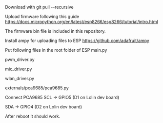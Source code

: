 Download with
git pull --recursive

Upload firmware following this guide
https://docs.micropython.org/en/latest/esp8266/esp8266/tutorial/intro.html

The firmware bin file is included in this repository.

Install ampy for uploading files to ESP
https://github.com/adafruit/ampy

Put following files in the root folder of ESP
main.py

pwm_driver.py

mic_driver.py

wlan_driver.py

externals/pca9685/pca9685.py

Connect PCA9685
SCL -> GPIO5 (D1 on Lolin dev board)

SDA -> GPIO4 (D2 on Lolin dev board)

After reboot it should work.